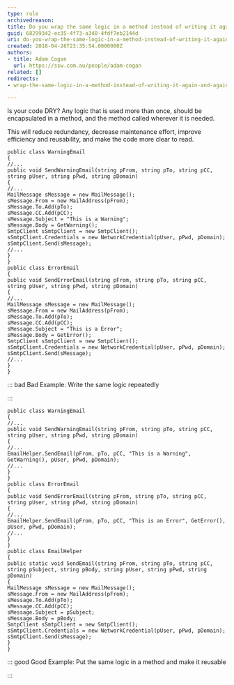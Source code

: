 ```yaml
---
type: rule
archivedreason: 
title: Do you wrap the same logic in a method instead of writing it again and again whenever it's used?
guid: 68299342-ec35-4f73-a340-4fdf7eb2144d
uri: do-you-wrap-the-same-logic-in-a-method-instead-of-writing-it-again-and-again-whenever-its-used
created: 2018-04-26T23:35:54.0000000Z
authors:
- title: Adam Cogan
  url: https://ssw.com.au/people/adam-cogan
related: []
redirects:
- wrap-the-same-logic-in-a-method-instead-of-writing-it-again-and-again

---
```


Is your code DRY? Any logic that is used more than once, should be encapsulated in a method, and the method called wherever it is needed.

This will reduce redundancy, decrease maintenance effort, improve efficiency and reusability, and make the code more clear to read.

<!--endintro-->



```
public class WarningEmail
{
//...
public void SendWarningEmail(string pFrom, string pTo, string pCC, string pUser, string pPwd, string pDomain)
{
//...
MailMessage sMessage = new MailMessage();
sMessage.From = new MailAddress(pFrom);
sMessage.To.Add(pTo);
sMessage.CC.Add(pCC);
sMessage.Subject = "This is a Warning";
sMessage.Body = GetWarning();
SmtpClient sSmtpClient = new SmtpClient();
sSmtpClient.Credentials = new NetworkCredential(pUser, pPwd, pDomain);
sSmtpClient.Send(sMessage);
//...
}
}
public class ErrorEmail
{
public void SendErrorEmail(string pFrom, string pTo, string pCC, string pUser, string pPwd, string pDomain)
{
//...
MailMessage sMessage = new MailMessage();
sMessage.From = new MailAddress(pFrom);
sMessage.To.Add(pTo);
sMessage.CC.Add(pCC);
sMessage.Subject = "This is a Error";
sMessage.Body = GetError();
SmtpClient sSmtpClient = new SmtpClient();
sSmtpClient.Credentials = new NetworkCredential(pUser, pPwd, pDomain);
sSmtpClient.Send(sMessage);
//...
}
}
```



::: bad
Bad Example: Write the same logic repeatedly 

:::





```
public class WarningEmail
{
//...
public void SendWarningEmail(string pFrom, string pTo, string pCC, string pUser, string pPwd, string pDomain)
{
//...
EmailHelper.SendEmail(pFrom, pTo, pCC, "This is a Warning", GetWarning(), pUser, pPwd, pDomain);
//...
}
}
public class ErrorEmail
{
public void SendErrorEmail(string pFrom, string pTo, string pCC, string pUser, string pPwd, string pDomain)
{
//...
EmailHelper.SendEmail(pFrom, pTo, pCC, "This is an Error", GetError(), pUser, pPwd, pDomain);
//...
}
}
public class EmailHelper
{ 
public static void SendEmail(string pFrom, string pTo, string pCC, string pSubject, string pBody, string pUser, string pPwd, string pDomain)
{
MailMessage sMessage = new MailMessage();
sMessage.From = new MailAddress(pFrom);
sMessage.To.Add(pTo);
sMessage.CC.Add(pCC);
sMessage.Subject = pSubject;
sMessage.Body = pBody;
SmtpClient sSmtpClient = new SmtpClient();
sSmtpClient.Credentials = new NetworkCredential(pUser, pPwd, pDomain);
sSmtpClient.Send(sMessage);
} 
}
```



::: good
Good Example: Put the same logic in a method and make it reusable 



:::
